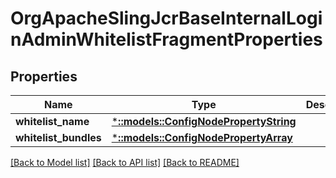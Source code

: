 # OrgApacheSlingJcrBaseInternalLoginAdminWhitelistFragmentProperties

## Properties
Name | Type | Description | Notes
------------ | ------------- | ------------- | -------------
**whitelist_name** | [***::models::ConfigNodePropertyString**](configNodePropertyString.md) |  | [optional] 
**whitelist_bundles** | [***::models::ConfigNodePropertyArray**](configNodePropertyArray.md) |  | [optional] 

[[Back to Model list]](../README.md#documentation-for-models) [[Back to API list]](../README.md#documentation-for-api-endpoints) [[Back to README]](../README.md)


